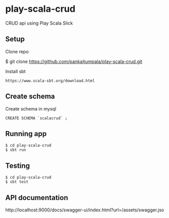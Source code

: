 # play-scala-crud
CRUD api using Play Scala Slick

## Setup
Clone repo 

$ git clone https://github.com/pankajtumpala/play-scala-crud.git

Install sbt

```https://www.scala-sbt.org/download.html```

## Create schema
Create schema in mysql

```CREATE SCHEMA `scalacrud` ;```

## Running app

```
$ cd play-scala-crud
$ sbt run
```

## Testing

```
$ cd play-scala-crud
$ sbt test
```

## API documentation

http://localhost:9000/docs/swagger-ui/index.html?url=/assets/swagger.jso
